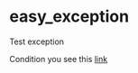 # easy_exception
Test exception

Condition you see this [link](https://github.com/netology-code/cppm-homeworks/tree/main/08/01)
